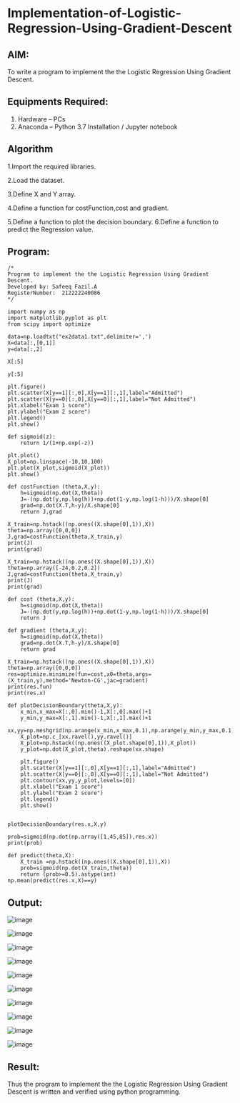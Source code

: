 # Implementation-of-Logistic-Regression-Using-Gradient-Descent

## AIM:
To write a program to implement the the Logistic Regression Using Gradient Descent.

## Equipments Required:
1. Hardware – PCs
2. Anaconda – Python 3.7 Installation / Jupyter notebook

## Algorithm
1.Import the required libraries.

2.Load the dataset.

3.Define X and Y array.

4.Define a function for costFunction,cost and gradient.

5.Define a function to plot the decision boundary. 6.Define a function to predict the Regression value.

## Program:
```
/*
Program to implement the the Logistic Regression Using Gradient Descent.
Developed by: Safeeq Fazil.A
RegisterNumber:  212222240086
*/
```
```
import numpy as np
import matplotlib.pyplot as plt
from scipy import optimize

data=np.loadtxt("ex2data1.txt",delimiter=',')
X=data[:,[0,1]]
y=data[:,2]

X[:5]

y[:5]

plt.figure()
plt.scatter(X[y==1][:,0],X[y==1][:,1],label="Admitted")
plt.scatter(X[y==0][:,0],X[y==0][:,1],label="Not Admitted")
plt.xlabel("Exam 1 score")
plt.ylabel("Exam 2 score")
plt.legend()
plt.show()

def sigmoid(z):
    return 1/(1+np.exp(-z))

plt.plot()
X_plot=np.linspace(-10,10,100)
plt.plot(X_plot,sigmoid(X_plot))
plt.show()

def costFunction (theta,X,y):
    h=sigmoid(np.dot(X,theta))
    J=-(np.dot(y,np.log(h))+np.dot(1-y,np.log(1-h)))/X.shape[0]
    grad=np.dot(X.T,h-y)/X.shape[0]
    return J,grad

X_train=np.hstack((np.ones((X.shape[0],1)),X))
theta=np.array([0,0,0])
J,grad=costFunction(theta,X_train,y)
print(J)
print(grad)

X_train=np.hstack((np.ones((X.shape[0],1)),X))
theta=np.array([-24,0.2,0.2])
J,grad=costFunction(theta,X_train,y)
print(J)
print(grad)

def cost (theta,X,y):
    h=sigmoid(np.dot(X,theta))
    J=-(np.dot(y,np.log(h))+np.dot(1-y,np.log(1-h)))/X.shape[0]
    return J

def gradient (theta,X,y):
    h=sigmoid(np.dot(X,theta))
    grad=np.dot(X.T,h-y)/X.shape[0]
    return grad

X_train=np.hstack((np.ones((X.shape[0],1)),X))
theta=np.array([0,0,0])
res=optimize.minimize(fun=cost,x0=theta,args=(X_train,y),method='Newton-CG',jac=gradient)
print(res.fun)
print(res.x)

def plotDecisionBoundary(theta,X,y):
    x_min,x_max=X[:,0].min()-1,X[:,0].max()+1
    y_min,y_max=X[:,1].min()-1,X[:,1].max()+1
    xx,yy=np.meshgrid(np.arange(x_min,x_max,0.1),np.arange(y_min,y_max,0.1))
    X_plot=np.c_[xx.ravel(),yy.ravel()]
    X_plot=np.hstack((np.ones((X_plot.shape[0],1)),X_plot))
    y_plot=np.dot(X_plot,theta).reshape(xx.shape)
    
    plt.figure()
    plt.scatter(X[y==1][:,0],X[y==1][:,1],label="Admitted")
    plt.scatter(X[y==0][:,0],X[y==0][:,1],label="Not Admitted")
    plt.contour(xx,yy,y_plot,levels=[0])
    plt.xlabel("Exam 1 score")
    plt.ylabel("Exam 2 score")
    plt.legend()
    plt.show()


plotDecisionBoundary(res.x,X,y)

prob=sigmoid(np.dot(np.array([1,45,85]),res.x))
print(prob)

def predict(theta,X):
    X_train =np.hstack((np.ones((X.shape[0],1)),X))
    prob=sigmoid(np.dot(X_train,theta))
    return (prob>=0.5).astype(int)
np.mean(predict(res.x,X)==y)

```

## Output:

![image](https://github.com/Safeeq-Fazil/-Implementation-of-Logistic-Regression-Using-Gradient-Descent/assets/118680361/27e26ef4-4fc5-4e13-8213-6429abc26d68)

![image](https://github.com/Safeeq-Fazil/-Implementation-of-Logistic-Regression-Using-Gradient-Descent/assets/118680361/96219c5e-916a-45fa-88cf-1f53aa7f3d2b)

![image](https://github.com/Safeeq-Fazil/-Implementation-of-Logistic-Regression-Using-Gradient-Descent/assets/118680361/37b84c10-f2ee-4171-8100-41cc29eca2a8)

![image](https://github.com/Safeeq-Fazil/-Implementation-of-Logistic-Regression-Using-Gradient-Descent/assets/118680361/3def0acd-cc05-416a-9e31-c18f5889d711)

![image](https://github.com/Safeeq-Fazil/-Implementation-of-Logistic-Regression-Using-Gradient-Descent/assets/118680361/5921c606-7031-4f89-b827-c25e418b7753)

![image](https://github.com/Safeeq-Fazil/-Implementation-of-Logistic-Regression-Using-Gradient-Descent/assets/118680361/12d24498-013e-46ac-b6ff-a47c0769e547)

![image](https://github.com/Safeeq-Fazil/-Implementation-of-Logistic-Regression-Using-Gradient-Descent/assets/118680361/3ca71148-3043-490d-b21a-5f0802b3ad49)

![image](https://github.com/Safeeq-Fazil/-Implementation-of-Logistic-Regression-Using-Gradient-Descent/assets/118680361/24575073-374e-44b4-99e7-3e52d4510531)

![image](https://github.com/Safeeq-Fazil/-Implementation-of-Logistic-Regression-Using-Gradient-Descent/assets/118680361/7c87580a-1725-4d2a-a603-ea53160a27a3)

![image](https://github.com/Safeeq-Fazil/-Implementation-of-Logistic-Regression-Using-Gradient-Descent/assets/118680361/1b780564-39fc-4520-aaef-259f28dd80b1)

## Result:
Thus the program to implement the the Logistic Regression Using Gradient Descent is written and verified using python programming.

